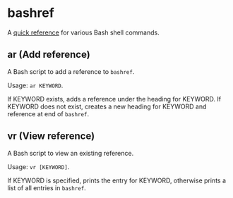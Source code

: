 # bashref 

A [quick reference](bashref) for various Bash shell commands.

## ar (Add reference)
A Bash script to add a reference to `bashref`. 

Usage: `ar KEYWORD`. 

If KEYWORD exists, adds a reference under the heading for KEYWORD. If KEYWORD does not exist, creates a new heading for KEYWORD and reference at end of `bashref`.

## vr (View reference)
A Bash script to view an existing reference. 

Usage: `vr [KEYWORD]`. 

If KEYWORD is specified, prints the entry for KEYWORD, otherwise prints a list of all entries in `bashref`.

